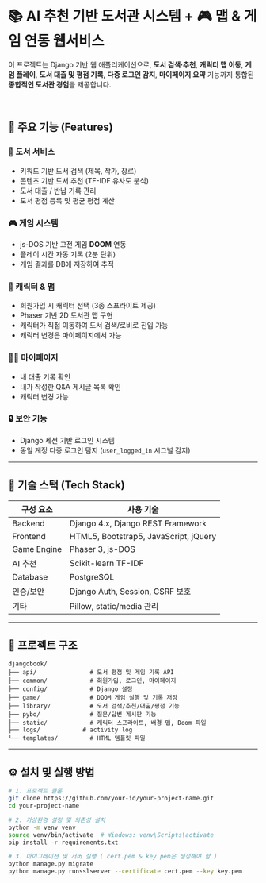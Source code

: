 # 📚 AI 추천 기반 도서관 시스템 + 🎮 맵 & 게임 연동 웹서비스

이 프로젝트는 Django 기반 웹 애플리케이션으로, **도서 검색·추천**, **캐릭터 맵 이동**, **게임 플레이**, **도서 대출 및 평점 기록**, **다중 로그인 감지**, **마이페이지 요약** 기능까지 통합된 **종합적인 도서관 경험**을 제공합니다.

<br/>

## 🚀 주요 기능 (Features)

### 📖 도서 서비스
- 키워드 기반 도서 검색 (제목, 작가, 장르)
- 콘텐츠 기반 도서 추천 (TF-IDF 유사도 분석)
- 도서 대출 / 반납 기록 관리
- 도서 평점 등록 및 평균 평점 계산

### 🎮 게임 시스템
- js-DOS 기반 고전 게임 **DOOM** 연동
- 플레이 시간 자동 기록 (2분 단위)
- 게임 결과를 DB에 저장하여 추적

### 🧍 캐릭터 & 맵
- 회원가입 시 캐릭터 선택 (3종 스프라이트 제공)
- Phaser 기반 2D 도서관 맵 구현
- 캐릭터가 직접 이동하여 도서 검색/로비로 진입 가능
- 캐릭터 변경은 마이페이지에서 가능

### 🧑‍💻 마이페이지
- 내 대출 기록 확인
- 내가 작성한 Q&A 게시글 목록 확인
- 캐릭터 변경 가능

### 🔒 보안 기능
- Django 세션 기반 로그인 시스템
- 동일 계정 다중 로그인 탐지 (`user_logged_in` 시그널 감지)

---

## 🧱 기술 스택 (Tech Stack)

| 구성 요소 | 사용 기술 |
|----------|-----------|
| Backend | Django 4.x, Django REST Framework |
| Frontend | HTML5, Bootstrap5, JavaScript, jQuery |
| Game Engine | Phaser 3, js-DOS |
| AI 추천 | Scikit-learn TF-IDF |
| Database | PostgreSQL |
| 인증/보안 | Django Auth, Session, CSRF 보호 |
| 기타 | Pillow, static/media 관리 |

---

## 📂 프로젝트 구조

```
djangobook/
├── api/               # 도서 평점 및 게임 기록 API
├── common/            # 회원가입, 로그인, 마이페이지
├── config/            # Django 설정
├── game/              # DOOM 게임 실행 및 기록 저장
├── library/           # 도서 검색/추천/대출/평점 기능
├── pybo/              # 질문/답변 게시판 기능
├── static/            # 캐릭터 스프라이트, 배경 맵, Doom 파일
├── logs/            # activity log
└── templates/         # HTML 템플릿 파일
```

---

## ⚙️ 설치 및 실행 방법

```bash
# 1. 프로젝트 클론
git clone https://github.com/your-id/your-project-name.git
cd your-project-name

# 2. 가상환경 설정 및 의존성 설치
python -m venv venv
source venv/bin/activate  # Windows: venv\Scripts\activate
pip install -r requirements.txt

# 3. 마이그레이션 및 서버 실행 ( cert.pem & key.pem은 생성해야 함 )
python manage.py migrate
python manage.py runsslserver --certificate cert.pem --key key.pem 

```
